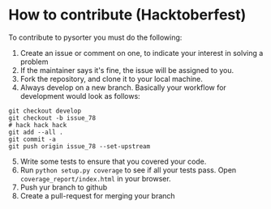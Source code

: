 # How to contribute  (Hacktoberfest)
To contribute to pysorter you must do the following:
1. Create an issue or comment on one, to indicate your interest in 
solving a problem
2. If the maintainer says it's fine, the issue will be assigned to you.
3. Fork the repository, and clone it to your local machine.
4. Always develop on a new branch. Basically your workflow for development
would look as follows:
```
git checkout develop
git checkout -b issue_78
# hack hack hack
git add --all .
git commit -a
git push origin issue_78 --set-upstream
```
5. Write some tests to ensure that you covered your code.
6. Run `python setup.py coverage` to see if all your tests pass.
Open `coverage_report/index.html` in your browser. 
7. Push yur branch to github
8. Create a pull-request for merging your branch
